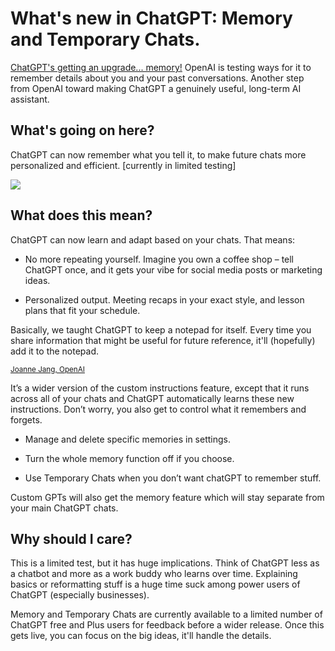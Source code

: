 # What's new in ChatGPT: Memory and Temporary Chats.

[ChatGPT's getting an upgrade... memory!](https://openai.com/blog/memory-and-new-controls-for-chatgpt?utm_source=bensbites\&utm_medium=referral\&utm_campaign=what-s-new-in-chatgpt-memory-and-temporary-chats) OpenAI is testing ways for it to remember details about you and your past conversations. Another step from OpenAI toward making ChatGPT a genuinely useful, long-term AI assistant.

## What's going on here?

ChatGPT can now remember what you tell it, to make future chats more personalized and efficient. \[currently in limited testing]

![](https://media.beehiiv.com/cdn-cgi/image/fit=scale-down,format=auto,onerror=redirect,quality=80/uploads/asset/file/81e6132c-ea72-483b-8c05-0fd5e28d75de/image.png?t=1707905557)

## What does this mean?

ChatGPT can now learn and adapt based on your chats. That means:

- No more repeating yourself. Imagine you own a coffee shop – tell ChatGPT once, and it gets your vibe for social media posts or marketing ideas.

- Personalized output. Meeting recaps in your exact style, and lesson plans that fit your schedule.

Basically, we taught ChatGPT to keep a notepad for itself. Every time you share information that might be useful for future reference, it'll (hopefully) add it to the notepad.

<small>[Joanne Jang, OpenAI](https://twitter.com/joannejang/status/1757470618264429008?utm_source=bensbites\&utm_medium=referral\&utm_campaign=what-s-new-in-chatgpt-memory-and-temporary-chats)</small>

It’s a wider version of the custom instructions feature, except that it runs across all of your chats and ChatGPT automatically learns these new instructions. Don’t worry, you also get to control what it remembers and forgets.

- Manage and delete specific memories in settings.

- Turn the whole memory function off if you choose.

- Use Temporary Chats when you don’t want chatGPT to remember stuff.

Custom GPTs will also get the memory feature which will stay separate from your main ChatGPT chats.

## Why should I care?

This is a limited test, but it has huge implications. Think of ChatGPT less as a chatbot and more as a work buddy who learns over time. Explaining basics or reformatting stuff is a huge time suck among power users of ChatGPT (especially businesses).

Memory and Temporary Chats are currently available to a limited number of ChatGPT free and Plus users for feedback before a wider release. Once this gets live, you can focus on the big ideas, it'll handle the details.
